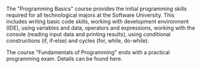 The "Programming Basics" course provides the initial programming skills required for all technological majors at the Software University. This includes writing basic code skills, working with development environment (IDE), using variables and data, operators and expressions, working with the console (reading input data and printing results), using conditional constructions (if, if-else) and cycles (for, while, do-while).

The course "Fundamentals of Programming" ends with a practical programming exam. Details can be found here.
